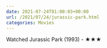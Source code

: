 ```yaml
---
date: 2021-07-24T01:00:03+00:00
url: /2021/07/24/jurassic-park.html
categories: Movies
---
```

Watched Jurassic Park (1993) - ★★★




